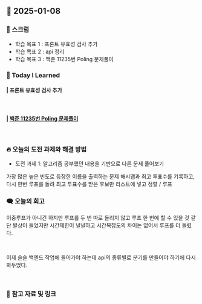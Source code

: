 ## 📆 2025-01-08

### 🔔 스크럼

- 학습 목표 1 : 프론트 유효성 검사 추가
- 학습 목표 2 : api 정리
- 학습 목표 3 : 백준 11235번 Poling 문제풀이
  <br/>



### 🚀 Today I Learned


#### | 프론트 유효성 검사 추가


<br/>

#### | [백준 11235번 Poling 문제풀이](https://github.com/availrum/newb/blob/main/Poling.cpp)

<br/>

### 🔥 오늘의 도전 과제와 해결 방법

- 도전 과제 1: 알고리즘 공부했던 내용을 기반으로 다른 문제 풀어보기
  <br/>

가장 많은 높은 빈도로 등장한 이름을 출력하는 문제
해시맵과 최고 투표수를 기록하고, 다시 한번 루프를 돌려 최고 투표수를 받은 후보만 리스트에 넣고 정렬 / 루프 

### 🗨️ 오늘의 회고

<!--
- 오늘의 학습 경험에 대한 자유로운 생각이나 느낀 점을 기록합니다.
- 성공적인 점, 개선해야 할 점, 새롭게 시도하고 싶은 방법 등을 포함할 수 있습니다.-->

이중루프가 아니긴 하지만 루프를 두 번 따로 돌리지 않고 루프 한 번에 할 수 있을 것 같단 발상이 들었지만 시간제한이 널널하고 시간복잡도의 차이는 없어서 루프를 더 돌렸다.

<br/>

이제 슬슬 백엔드 작업에 들어가야 하는데 api의 종류별로 분기를 만들어야 하기에 다시 봐두었다.

<br/>


### 📰 참고 자료 및 링크
